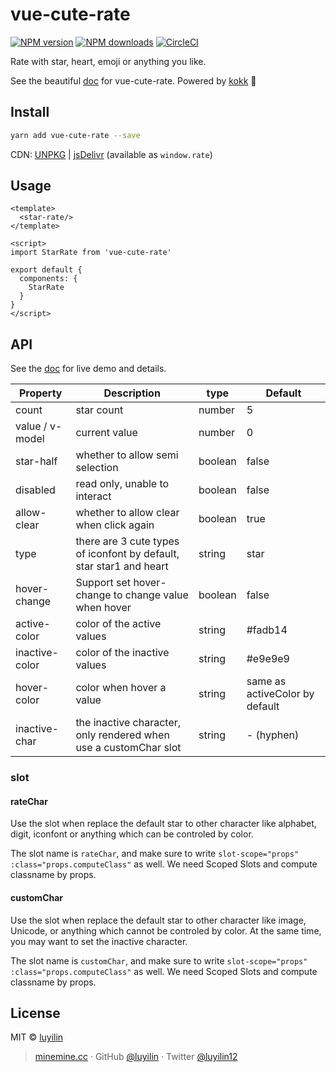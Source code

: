 # vue-cute-rate

[![NPM version](https://img.shields.io/npm/v/vue-cute-rate.svg?style=flat)](https://npmjs.com/package/vue-cute-rate) [![NPM downloads](https://img.shields.io/npm/dm/vue-cute-rate.svg?style=flat)](https://npmjs.com/package/vue-cute-rate) [![CircleCI](https://circleci.com/gh/luyilin/vue-cute-rate/tree/master.svg?style=shield)](https://circleci.com/gh/luyilin/vue-cute-rate/tree/master)

Rate with star, heart, emoji or anything you like.

See the beautiful [doc](https://vue-cute-rate.netlify.com/example/dist/) for vue-cute-rate. Powered by [kokk](https://github.com/luyilin/kokk) 🍹

## Install

```bash
yarn add vue-cute-rate --save
```

CDN: [UNPKG](https://unpkg.com/vue-cute-rate/) | [jsDelivr](https://cdn.jsdelivr.net/npm/vue-cute-rate/) (available as `window.rate`)

## Usage

```vue
<template>
  <star-rate/>
</template>

<script>
import StarRate from 'vue-cute-rate'

export default {
  components: {
    StarRate
  }
}
</script>
```
## API

See the [doc](https://vue-cute-rate.netlify.com/example/dist/) for live demo and details.

| Property | Description | type | Default |
| -------- | ----------- | ---- | ------- |
| count | star count | number | 5 |
| value / v-model | current value | number | 0 |
| star-half | whether to allow semi selection | boolean | false |
| disabled | read only, unable to interact | boolean | false |
| allow-clear | whether to allow clear when click again | boolean | true |
| type | there are 3 cute types of iconfont by default, star star1 and heart | string | star |
| hover-change | Support set hover-change to change value when hover | boolean | false |
| active-color | color of the active values | string | #fadb14 |
| inactive-color | color of the inactive values | string | #e9e9e9 |
| hover-color | color when hover a value | string | same as activeColor by default |
| inactive-char | the inactive character, only rendered when use a customChar slot | string | - (hyphen) |

### slot

#### rateChar

Use the slot when replace the default star to other character like alphabet, digit, iconfont or anything which can be controled by color.

The slot name is `rateChar`, and make sure to write `slot-scope="props" :class="props.computeClass"` as well. We need Scoped Slots and compute classname by props.

#### customChar

Use the slot when replace the default star to other character like image, Unicode, or anything which cannot be controled by color. At the same time, you may want to set the inactive character.

The slot name is `customChar`, and make sure to write `slot-scope="props" :class="props.computeClass"` as well. We need Scoped Slots and compute classname by props.

## License

MIT &copy; [luyilin](https://github.com/luyilin)

> [minemine.cc](https://minemine.cc) · GitHub [@luyilin](https://github.com/luyilin) · Twitter [@luyilin12](https://twitter.com/luyilin12)
